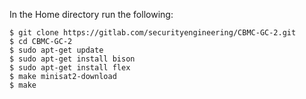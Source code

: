 In the Home directory run the following:
```
$ git clone https://gitlab.com/securityengineering/CBMC-GC-2.git
$ cd CBMC-GC-2
$ sudo apt-get update
$ sudo apt-get install bison
$ sudo apt-get install flex
$ make minisat2-download
$ make
```
